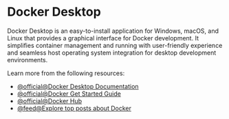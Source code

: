 # Docker Desktop

Docker Desktop is an easy-to-install application for Windows, macOS, and Linux that provides a graphical interface for Docker development. It simplifies container management and running with user-friendly experience and seamless host operating system integration for desktop development environments.

Learn more from the following resources:

- [@official@Docker Desktop Documentation](https://docs.docker.com/desktop/)
- [@official@Docker Get Started Guide](https://docs.docker.com/get-started/)
- [@official@Docker Hub](https://hub.docker.com/)
- [@feed@Explore top posts about Docker](https://app.daily.dev/tags/docker?ref=roadmapsh)
